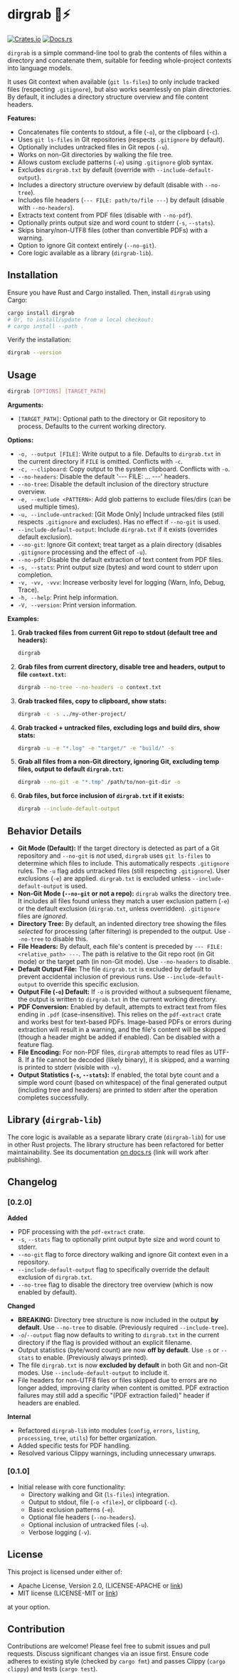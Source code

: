 # dirgrab 📁⚡

[![Crates.io](https://img.shields.io/crates/v/dirgrab/0.2.0.svg)](https://crates.io/crates/dirgrab) <!-- Placeholder version -->
[![Docs.rs](https://docs.rs/dirgrab-lib/0.2.0/badge.svg)](https://docs.rs/dirgrab-lib) <!-- Placeholder version -->

`dirgrab` is a simple command-line tool to grab the contents of files within a directory and concatenate them, suitable for feeding whole-project contexts into language models.

It uses Git context when available (`git ls-files`) to only include tracked files (respecting `.gitignore`), but also works seamlessly on plain directories. By default, it includes a directory structure overview and file content headers.

**Features:**

*   Concatenates file contents to stdout, a file (`-o`), or the clipboard (`-c`).
*   Uses `git ls-files` in Git repositories (respects `.gitignore` by default).
*   Optionally includes untracked files in Git repos (`-u`).
*   Works on non-Git directories by walking the file tree.
*   Allows custom exclude patterns (`-e`) using `.gitignore` glob syntax.
*   Excludes `dirgrab.txt` by default (override with `--include-default-output`).
*   Includes a directory structure overview by default (disable with `--no-tree`).
*   Includes file headers (`--- FILE: path/to/file ---`) by default (disable with `--no-headers`).
*   Extracts text content from PDF files (disable with `--no-pdf`).
*   Optionally prints output size and word count to stderr (`-s`, `--stats`).
*   Skips binary/non-UTF8 files (other than convertible PDFs) with a warning.
*   Option to ignore Git context entirely (`--no-git`).
*   Core logic available as a library (`dirgrab-lib`).

## Installation

Ensure you have Rust and Cargo installed. Then, install `dirgrab` using Cargo:

```bash
cargo install dirgrab
# Or, to install/update from a local checkout:
# cargo install --path .
```

Verify the installation:

```bash
dirgrab --version
```

## Usage

```bash
dirgrab [OPTIONS] [TARGET_PATH]
```

**Arguments:**

*   `[TARGET_PATH]`: Optional path to the directory or Git repository to process. Defaults to the current working directory.

**Options:**

*   `-o, --output [FILE]`: Write output to a file. Defaults to `dirgrab.txt` in the current directory if `FILE` is omitted. Conflicts with `-c`.
*   `-c, --clipboard`: Copy output to the system clipboard. Conflicts with `-o`.
*   `--no-headers`: Disable the default '--- FILE: ... ---' headers.
*   `--no-tree`: Disable the default inclusion of the directory structure overview.
*   `-e, --exclude <PATTERN>`: Add glob patterns to exclude files/dirs (can be used multiple times).
*   `-u, --include-untracked`: [Git Mode Only] Include untracked files (still respects `.gitignore` and excludes). Has no effect if `--no-git` is used.
*   `--include-default-output`: Include `dirgrab.txt` if it exists (overrides default exclusion).
*   `--no-git`: Ignore Git context; treat target as a plain directory (disables `.gitignore` processing and the effect of `-u`).
*   `--no-pdf`: Disable the default extraction of text content from PDF files.
*   `-s, --stats`: Print output size (bytes) and word count to stderr upon completion.
*   `-v, -vv, -vvv`: Increase verbosity level for logging (Warn, Info, Debug, Trace).
*   `-h, --help`: Print help information.
*   `-V, --version`: Print version information.

**Examples:**

1.  **Grab tracked files from current Git repo to stdout (default tree and headers):**
    ```bash
    dirgrab
    ```

2.  **Grab files from current directory, disable tree and headers, output to file `context.txt`:**
    ```bash
    dirgrab --no-tree --no-headers -o context.txt
    ```

3.  **Grab tracked files, copy to clipboard, show stats:**
    ```bash
    dirgrab -c -s ../my-other-project/
    ```

4.  **Grab tracked + untracked files, excluding logs and build dirs, show stats:**
    ```bash
    dirgrab -u -e "*.log" -e "target/" -e "build/" -s
    ```

5.  **Grab all files from a non-Git directory, ignoring Git, excluding temp files, output to default `dirgrab.txt`:**
    ```bash
    dirgrab --no-git -e "*.tmp" /path/to/non-git-dir -o
    ```

6.  **Grab files, but force inclusion of `dirgrab.txt` if it exists:**
    ```bash
    dirgrab --include-default-output
    ```

## Behavior Details

*   **Git Mode (Default):** If the target directory is detected as part of a Git repository and `--no-git` is *not* used, `dirgrab` uses `git ls-files` to determine which files to include. This automatically respects `.gitignore` rules. The `-u` flag adds untracked files (still respecting `.gitignore`). User exclusions (`-e`) are applied. `dirgrab.txt` is excluded unless `--include-default-output` is used.
*   **Non-Git Mode (`--no-git` or not a repo):** `dirgrab` walks the directory tree. It includes all files found unless they match a user exclusion pattern (`-e`) or the default exclusion (`dirgrab.txt`, unless overridden). `.gitignore` files are *ignored*.
*   **Directory Tree:** By default, an indented directory tree showing the files *selected* for processing (after filtering) is prepended to the output. Use `--no-tree` to disable this.
*   **File Headers:** By default, each file's content is preceded by `--- FILE: <relative_path> ---`. The path is relative to the Git repo root (in Git mode) or the target path (in non-Git mode). Use `--no-headers` to disable.
*   **Default Output File:** The file `dirgrab.txt` is excluded by default to prevent accidental inclusion of previous runs. Use `--include-default-output` to override this specific exclusion.
*   **Output File (`-o`) Default:** If `-o` is provided without a subsequent filename, the output is written to `dirgrab.txt` in the current working directory.
*   **PDF Conversion:** Enabled by default, attempts to extract text from files ending in `.pdf` (case-insensitive). This relies on the `pdf-extract` crate and works best for text-based PDFs. Image-based PDFs or errors during extraction will result in a warning, and the file's content will be skipped (though a header might be added if enabled). Can be disabled with a feature flag.
*   **File Encoding:** For non-PDF files, `dirgrab` attempts to read files as UTF-8. If a file cannot be decoded (likely binary), it is skipped, and a warning is printed to stderr (visible with `-v`).
*   **Output Statistics (`-s`, `--stats`):** If enabled, the total byte count and a simple word count (based on whitespace) of the final generated output (including tree and headers) are printed to stderr after the operation completes successfully.

## Library (`dirgrab-lib`)

The core logic is available as a separate library crate (`dirgrab-lib`) for use in other Rust projects. The library structure has been refactored for better maintainability. See its documentation [on docs.rs](https://docs.rs/dirgrab-lib) (link will work after publishing).

## Changelog

### [0.2.0]

**Added**

*   PDF processing with the `pdf-extract` crate.
*   `-s`, `--stats` flag to optionally print output byte size and word count to stderr.
*   `--no-git` flag to force directory walking and ignore Git context even in a repository.
*   `--include-default-output` flag to specifically override the default exclusion of `dirgrab.txt`.
*   `--no-tree` flag to disable the directory tree overview (which is now enabled by default).

**Changed**

*   **BREAKING:** Directory tree structure is now included in the output **by default**. Use `--no-tree` to disable. (Previously required `--include-tree`).
*   `-o`/`--output` flag now defaults to writing to `dirgrab.txt` in the current directory if the flag is provided without an explicit filename.
*   Output statistics (byte/word count) are now **off by default**. Use `-s` or `--stats` to enable. (Previously always printed).
*   The file `dirgrab.txt` is now **excluded by default** in both Git and non-Git modes. Use `--include-default-output` to include it.
*   File headers for non-UTF8 files or files skipped due to errors are no longer added, improving clarity when content is omitted. PDF extraction failures may still add a specific "(PDF extraction failed)" header if headers are enabled.

**Internal**

*   Refactored `dirgrab-lib` into modules (`config`, `errors`, `listing`, `processing`, `tree`, `utils`) for better organization.
*   Added specific tests for PDF handling.
*   Resolved various Clippy warnings, including unnecessary unwraps.

### [0.1.0]

*   Initial release with core functionality:
    *   Directory walking and Git (`ls-files`) integration.
    *   Output to stdout, file (`-o <file>`), or clipboard (`-c`).
    *   Basic exclusion patterns (`-e`).
    *   Optional file headers (`--no-headers`).
    *   Optional inclusion of untracked files (`-u`).
    *   Verbose logging (`-v`).

## License

This project is licensed under either of:

*   Apache License, Version 2.0, (LICENSE-APACHE or [link](http://www.apache.org/licenses/LICENSE-2.0))
*   MIT license (LICENSE-MIT or [link](http://opensource.org/licenses/MIT))

at your option.

## Contribution

Contributions are welcome! Please feel free to submit issues and pull requests. Discuss significant changes via an issue first. Ensure code adheres to existing style (checked by `cargo fmt`) and passes Clippy (`cargo clippy`) and tests (`cargo test`).
